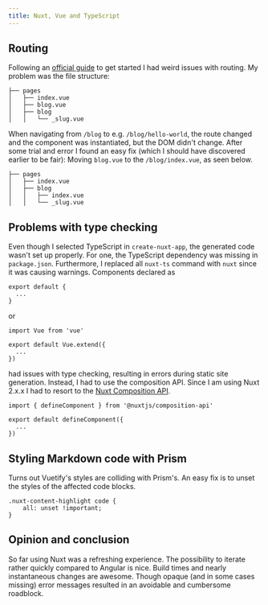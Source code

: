 ```yaml
---
title: Nuxt, Vue and TypeScript
---
```


## Routing

Following an [official guide](https://nuxtjs.org/blog/creating-blog-with-nuxt-content) to get started I had weird issues with routing.
My problem was the file structure:

```
├── pages
│   ├── index.vue
│   ├── blog.vue
│   ├── blog
│   │   └── _slug.vue
```

When navigating from `/blog` to e.g. `/blog/hello-world`, the route changed and the component was instantiated, but the DOM didn't change.
After some trial and error I found an easy fix (which I should have discovered earlier to be fair):
Moving `blog.vue` to the `/blog/index.vue`, as seen below.

```
├── pages
│   ├── index.vue
│   ├── blog
│   │   ├── index.vue
│   │   └── _slug.vue
```

## Problems with type checking

Even though I selected TypeScript in `create-nuxt-app`, the generated code wasn't set up properly.
For one, the TypeScript dependency was missing in `package.json`.
Furthermore, I replaced all `nuxt-ts` command with `nuxt` since it was causing warnings.
Components declared as

```ts[pages/index.vue]
export default {
  ...
}
```

or

```ts[pages/index.vue]
import Vue from 'vue'

export default Vue.extend({
  ...
})
```

had issues with type checking, resulting in errors during static site generation.
Instead, I had to use the composition API.
Since I am using Nuxt 2.x.x I had to resort to the [Nuxt Composition API](https://composition-api.nuxtjs.org/).

```ts[pages/index.vue]
import { defineComponent } from '@nuxtjs/composition-api'

export default defineComponent({
  ...
})
```

## Styling Markdown code with Prism

Turns out Vuetify's styles are colliding with Prism's.
An easy fix is to unset the styles of the affected code blocks.

```scss[assets/style.scss]
.nuxt-content-highlight code {
    all: unset !important;
}
```

## Opinion and conclusion

So far using Nuxt was a refreshing experience.
The possibility to iterate rather quickly compared to Angular is nice.
Build times and nearly instantaneous changes are awesome.
Though opaque (and in some cases missing) error messages resulted in an avoidable and cumbersome roadblock.
